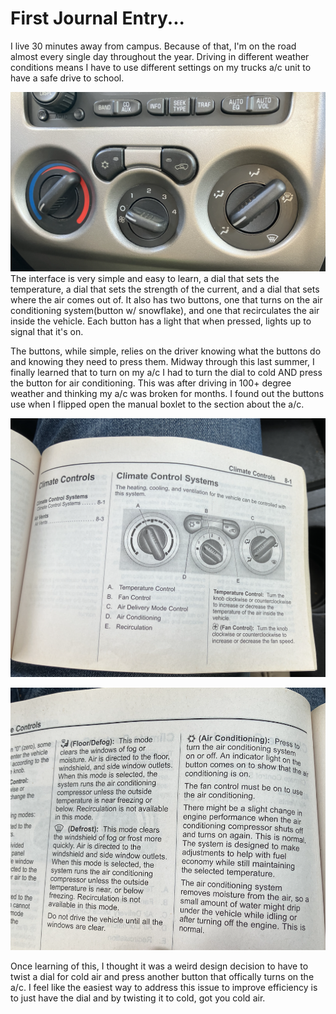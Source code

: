 # First Journal Entry...
   I live 30 minutes away from campus. Because of that, I'm on the road almost every single day throughout the year. Driving in different weather conditions means I have to use different settings on my trucks a/c unit to have a safe drive to school.

![picture of ac unit](/assets/a:cdash.png)
   The interface is very simple and easy to learn, a dial that sets the temperature, a dial that sets the strength of the current, and a dial that sets where the air comes out of. It also has two buttons, one that turns on the air conditioning system(button w/ snowflake), and one that recirculates the air inside the vehicle. Each button has a light that when pressed, lights up to signal that it's on. 

   The buttons, while simple, relies on the driver knowing what the buttons do and knowing they need to press them. Midway through this last summer, I finally learned that to turn on my a/c I had to turn the dial to cold AND press the button for air conditioning. This was after driving in 100+ degree weather and thinking my a/c was broken for months. I found out the buttons use when I flipped open the manual boxlet to the section about the a/c. 

   ![pic of booklet1](/assets/booklet1.png)
   
   ![pic of booklet2](/assets/booklet2.png)
   
   Once learning of this, I thought it was a weird design decision to have to twist a dial for cold air and press another button that offically turns on the a/c. I feel like the easiest way to address this issue to improve efficiency is to just have the dial and by twisting it to cold, got you cold air. 
